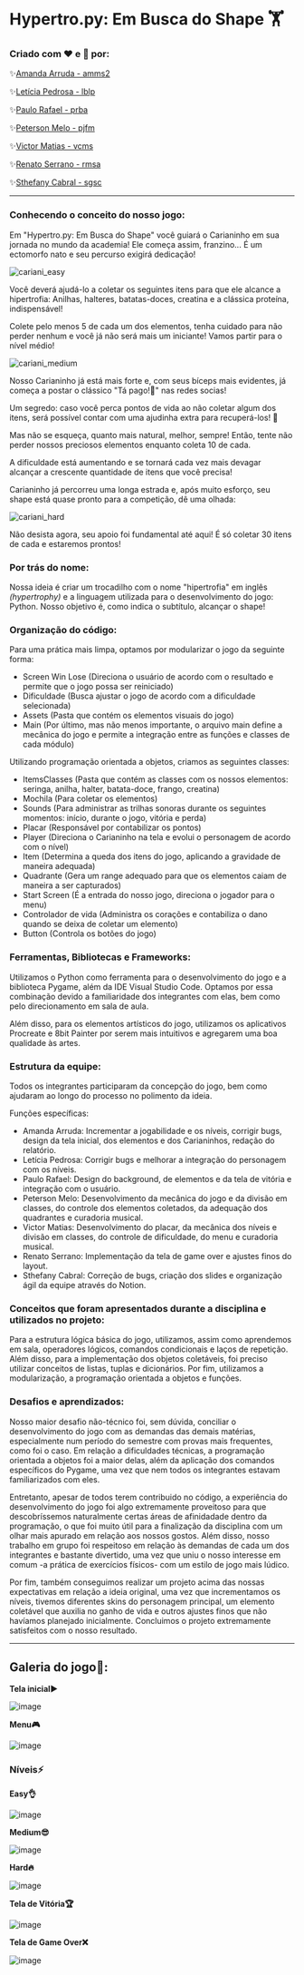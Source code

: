 # Hypertro.py: Em Busca do Shape 🏋️

### Criado com ❤️ e 💉 por:

✨[Amanda Arruda - amms2](https://github.com/amandaarruda)

✨[Letícia Pedrosa - lblp](https://github.com/leticiapedrosa)

✨[Paulo Rafael - prba](https://github.com/paulorbaguiar)

✨[Peterson Melo - pjfm](https://github.com/PetersonNave)

✨[Victor Matias - vcms](https://github.com/victorrmatiass)

✨[Renato Serrano - rmsa](https://github.com/renatomsa)

✨[Sthefany Cabral - sgsc](https://github.com/StheCabral)

---

### Conhecendo o conceito do nosso jogo:
Em "Hypertro.py: Em Busca do Shape" você guiará o Carianinho em sua jornada no mundo da academia! Ele começa assim, franzino... É um ectomorfo nato e seu percurso exigirá dedicação!

![cariani_easy](https://user-images.githubusercontent.com/66084295/200189269-5f8b1c69-0b86-470d-87ba-d860063ee30a.png)

Você deverá ajudá-lo a coletar os seguintes itens para que ele alcance a hipertrofia: Anilhas, halteres, batatas-doces, creatina e a clássica proteína, indispensável!

Colete pelo menos 5 de cada um dos elementos, tenha cuidado para não perder nenhum e você já não será mais um iniciante! Vamos partir para o nível médio!

![cariani_medium](https://user-images.githubusercontent.com/66084295/200189464-b7b39859-4147-4ff3-876b-f01164fb7411.png)

Nosso Carianinho já está mais forte e, com seus bíceps mais evidentes, já começa a postar o clássico "Tá pago!💪" nas redes socias!

Um segredo: caso você perca pontos de vida ao não coletar algum dos itens, será possível contar com uma ajudinha extra para recuperá-los! 💉

Mas não se esqueça, quanto mais natural, melhor, sempre! Então, tente não perder nossos preciosos elementos enquanto coleta 10 de cada.


A dificuldade está aumentando e se tornará cada vez mais devagar alcançar a crescente quantidade de itens que você precisa!

Carianinho já percorreu uma longa estrada e, após muito esforço, seu shape está quase pronto para a competição, dê uma olhada:

![cariani_hard](https://user-images.githubusercontent.com/66084295/200189884-a93d85f4-ad58-4461-84f1-60edd389d756.png)

Não desista agora, seu apoio foi fundamental até aqui! É só coletar 30 itens de cada e estaremos prontos!


### Por trás do nome:

Nossa ideia é criar um trocadilho com o nome "hipertrofia" em inglês *(hypertrophy)* e a linguagem utilizada para o desenvolvimento do jogo: Python. Nosso objetivo é, como indica o subtítulo, alcançar o shape!

### Organização do código:

Para uma prática mais limpa, optamos por modularizar o jogo da seguinte forma:
* Screen Win Lose (Direciona o usuário de acordo com o resultado e permite que o jogo possa ser reiniciado)
* Dificuldade (Busca ajustar o jogo de acordo com a dificuldade selecionada)
* Assets (Pasta que contém os elementos visuais do jogo)
* Main (Por último, mas não menos importante, o arquivo main define a mecânica do jogo e permite a integração entre as funções e classes de cada módulo)

Utilizando programação orientada a objetos, criamos as seguintes classes:
* ItemsClasses (Pasta que contém as classes com os nossos elementos: seringa, anilha, halter, batata-doce, frango, creatina)
* Mochila (Para coletar os elementos)
* Sounds (Para administrar as trilhas sonoras durante os seguintes momentos: início, durante o jogo, vitória e perda)
* Placar (Responsável por contabilizar os pontos)
* Player (Direciona o Carianinho na tela e evolui o personagem de acordo com o nível)
* Item (Determina a queda dos itens do jogo, aplicando a gravidade de maneira adequada)
* Quadrante (Gera um range adequado para que os elementos caiam de maneira a ser capturados)
* Start Screen (É a entrada do nosso jogo, direciona o jogador para o menu)
* Controlador de vida (Administra os corações e contabiliza o dano quando se deixa de coletar um elemento)
* Button (Controla os botões do jogo)

### Ferramentas, Bibliotecas e Frameworks:
Utilizamos o Python como ferramenta para o desenvolvimento do jogo e a biblioteca Pygame, além da IDE Visual Studio Code. Optamos por essa combinação devido a familiaridade dos integrantes com elas, bem como pelo direcionamento em sala de aula.

Além disso, para os elementos artísticos do jogo, utilizamos os aplicativos Procreate e 8bit Painter por serem mais intuitivos e agregarem uma boa qualidade às artes.

### Estrutura da equipe:

Todos os integrantes participaram da concepção do jogo, bem como ajudaram ao longo do processo no polimento da ideia.

Funções específicas:

* Amanda Arruda: Incrementar a jogabilidade e os níveis, corrigir bugs, design da tela inicial, dos elementos e dos Carianinhos, redação do relatório.
* Letícia Pedrosa: Corrigir bugs e melhorar a integração do personagem com os níveis.
* Paulo Rafael: Design do background, de elementos e da tela de vitória e integração com o usuário.
* Peterson Melo: Desenvolvimento da mecânica do jogo e da divisão em classes, do controle dos elementos coletados, da adequação dos quadrantes e curadoria musical.
* Victor Matias: Desenvolvimento do placar, da mecânica dos níveis e divisão em classes, do controle de dificuldade, do menu e curadoria musical.
* Renato Serrano: Implementação da tela de game over e ajustes finos do layout.
* Sthefany Cabral: Correção de bugs, criação dos slides e organização ágil da equipe através do Notion.

### Conceitos que foram apresentados durante a disciplina e utilizados no projeto:

Para a estrutura lógica básica do jogo, utilizamos, assim como aprendemos em sala, operadores lógicos, comandos condicionais e laços de repetição. Além disso, para a implementação dos objetos coletáveis, foi preciso utilizar conceitos de listas, tuplas e dicionários. Por fim, utilizamos a modularização, a programação orientada a objetos e funções.

### Desafios e aprendizados:

Nosso maior desafio não-técnico foi, sem dúvida, conciliar o desenvolvimento do jogo com as demandas das demais matérias, especialmente num período do semestre com provas mais frequentes, como foi o caso. Em relação a dificuldades técnicas, a programação orientada a objetos foi a maior delas, além da aplicação dos comandos específicos do Pygame, uma vez que nem todos os integrantes estavam familiarizados com eles.

Entretanto, apesar de todos terem contribuido no código, a experiência do desenvolvimento do jogo foi algo extremamente proveitoso para que descobríssemos naturalmente certas áreas de afinidadade dentro da programação, o que foi muito útil para a finalização da disciplina com um olhar mais apurado em relação aos nossos gostos. Além disso, nosso trabalho em grupo foi respeitoso em relação às demandas de cada um dos integrantes e bastante divertido, uma vez que uniu o nosso interesse em comum -a prática de exercícios físicos- com um estilo de jogo mais lúdico. 

Por fim, também conseguimos realizar um projeto acima das nossas expectativas em relação a ideia original, uma vez que incrementamos os níveis, tivemos diferentes skins do personagem principal, um elemento coletável que auxilia no ganho de vida e outros ajustes finos que não havíamos planejado inicialmente. Concluimos o projeto extremamente satisfeitos com o nosso resultado.

---

## Galeria do jogo📸:

**Tela inicial▶️**

![image](https://user-images.githubusercontent.com/66084295/200207841-7a708f92-44d1-4c08-a093-e2569a9cf356.png)

**Menu🎮**

![image](https://user-images.githubusercontent.com/66084295/200207965-6799dd58-03a5-43ff-ad75-3ea8aea6cbb7.png)

### Níveis⚡

**Easy👌**

![image](https://user-images.githubusercontent.com/66084295/200208051-eb745aaf-81a3-4da3-9884-37fb7576dd22.png)

**Medium😎**

![image](https://user-images.githubusercontent.com/66084295/200208142-4e2e3416-1d09-44b8-a54d-de6ffa699f9c.png)

**Hard🔥**

![image](https://user-images.githubusercontent.com/66084295/200208321-b11005dc-b6a7-4a66-afca-2229d4dc0571.png)

**Tela de Vitória🏆**

![image](https://user-images.githubusercontent.com/66084295/200208936-ee13505a-4857-4daa-a4b1-fa3befdcd874.png)

**Tela de Game Over❌**

![image](https://user-images.githubusercontent.com/66084295/200208422-8af82916-e5eb-4bb8-ab10-b18edf5a2a9c.png)
